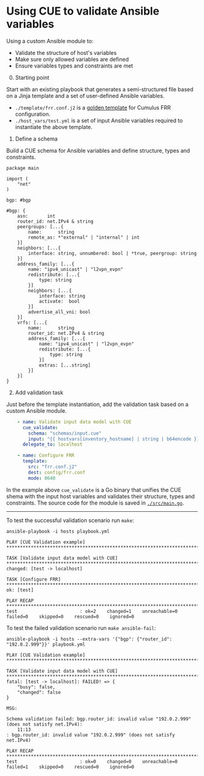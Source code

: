 # Using CUE to validate Ansible variables

Using a custom Ansible module to:

* Validate the structure of host's variables
* Make sure only allowed variables are defined
* Ensure variables types and constraints are met



0. Starting point

Start with an existing playbook that generates a semi-structured file based on a Jinja template and a set of user-defined Ansible variables.

* `./template/frr.conf.j2` is a [golden template](https://gitlab.com/cumulus-consulting/goldenturtle/cumulus_ansible_modules/-/blob/master/roles/frr/templates/features/bgp.j2) for Cumulus FRR configuration. 
* `./host_vars/test.yml` is a set of input Ansible variables required to instantiate the above template.

1. Define a schema

Build a CUE schema for Ansible variables and define structure, types and constraints. 

```cue
package main

import (
	"net"
)

bgp: #bgp

#bgp: {
	asn:       int
	router_id: net.IPv4 & string
	peergroups: [...{
		name:      string
		remote_as: *"external" | "internal" | int
	}]
	neighbors: [...{
		interface: string, unnumbered: bool | *true, peergroup: string
	}]
	address_family: [...{
		name: "ipv4_unicast" | "l2vpn_evpn"
		redistribute: [...{
			type: string
		}]
		neighbors: [...{
			interface: string
			activate:  bool
		}]
		advertise_all_vni: bool 
	}]
	vrfs: [...{
		name:      string
		router_id: net.IPv4 & string
		address_family: [...{
			name: "ipv4_unicast" | "l2vpn_evpn"
			redistribute: [...{
				type: string
			}]
			extras: [...string]
		}]
	}]
}

```

2. Add validation task

Just before the template instantiation, add the validation task based on a custom Ansible module.

```yaml
    - name: Validate input data model with CUE
      cue_validate:
        schema: "schemas/input.cue"
        input: "{{ hostvars[inventory_hostname] | string | b64encode }}"
      delegate_to: localhost

    - name: Configure FRR
      template:
        src: "frr.conf.j2"
        dest: config/frr.conf
        mode: 0640
```

In the example above `cue_validate` is a Go binary that unifies the CUE shema with the input host variables and validates their structure, types and constraints. The source code for the module is saved in [`./src/main.go`](./src/main.go).


---

To test the successful validation scenario run `make`:

```
ansible-playbook -i hosts playbook.yml

PLAY [CUE Validation example] ************************************************************************************************************************************************************************************************************************************************

TASK [Validate input data model with CUE] ************************************************************************************************************************************************************************************************************************************
changed: [test -> localhost]

TASK [Configure FRR] *********************************************************************************************************************************************************************************************************************************************************
ok: [test]

PLAY RECAP *******************************************************************************************************************************************************************************************************************************************************************
test                       : ok=2    changed=1    unreachable=0    failed=0    skipped=0    rescued=0    ignored=0
```

To test the failed validation scenario run `make ansible-fail`:


```
ansible-playbook -i hosts --extra-vars '{"bgp": {"router_id": "192.0.2.999"}}' playbook.yml

PLAY [CUE Validation example] ************************************************************************************************************************************************************************************************************************************************

TASK [Validate input data model with CUE] ************************************************************************************************************************************************************************************************************************************
fatal: [test -> localhost]: FAILED! => {
    "busy": false,
    "changed": false
}

MSG:

Schema validation failed: bgp.router_id: invalid value "192.0.2.999" (does not satisfy net.IPv4):
    11:13
: bgp.router_id: invalid value "192.0.2.999" (does not satisfy net.IPv4)

PLAY RECAP *******************************************************************************************************************************************************************************************************************************************************************
test                       : ok=0    changed=0    unreachable=0    failed=1    skipped=0    rescued=0    ignored=0
```